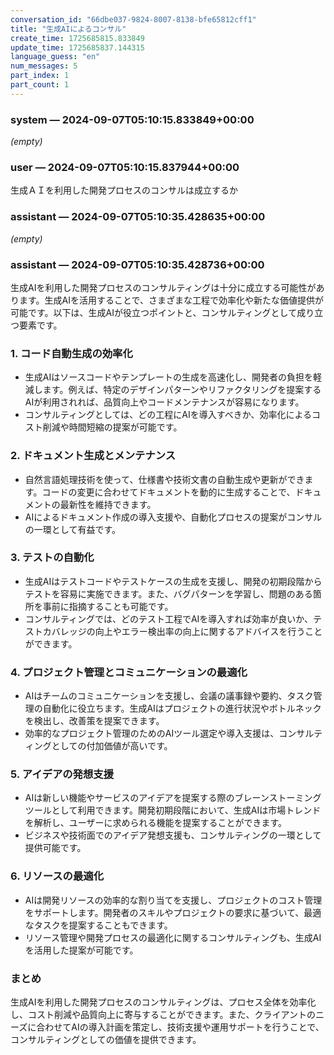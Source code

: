 ```yaml
---
conversation_id: "66dbe037-9824-8007-8138-bfe65812cff1"
title: "生成AIによるコンサル"
create_time: 1725685815.833849
update_time: 1725685837.144315
language_guess: "en"
num_messages: 5
part_index: 1
part_count: 1
---
```


### system — 2024-09-07T05:10:15.833849+00:00

_(empty)_

### user — 2024-09-07T05:10:15.837944+00:00

生成ＡＩを利用した開発プロセスのコンサルは成立するか

### assistant — 2024-09-07T05:10:35.428635+00:00

_(empty)_

### assistant — 2024-09-07T05:10:35.428736+00:00

生成AIを利用した開発プロセスのコンサルティングは十分に成立する可能性があります。生成AIを活用することで、さまざまな工程で効率化や新たな価値提供が可能です。以下は、生成AIが役立つポイントと、コンサルティングとして成り立つ要素です。

### 1. **コード自動生成の効率化**
   - 生成AIはソースコードやテンプレートの生成を高速化し、開発者の負担を軽減します。例えば、特定のデザインパターンやリファクタリングを提案するAIが利用されれば、品質向上やコードメンテナンスが容易になります。
   - コンサルティングとしては、どの工程にAIを導入すべきか、効率化によるコスト削減や時間短縮の提案が可能です。

### 2. **ドキュメント生成とメンテナンス**
   - 自然言語処理技術を使って、仕様書や技術文書の自動生成や更新ができます。コードの変更に合わせてドキュメントを動的に生成することで、ドキュメントの最新性を維持できます。
   - AIによるドキュメント作成の導入支援や、自動化プロセスの提案がコンサルの一環として有益です。

### 3. **テストの自動化**
   - 生成AIはテストコードやテストケースの生成を支援し、開発の初期段階からテストを容易に実施できます。また、バグパターンを学習し、問題のある箇所を事前に指摘することも可能です。
   - コンサルティングでは、どのテスト工程でAIを導入すれば効率が良いか、テストカバレッジの向上やエラー検出率の向上に関するアドバイスを行うことができます。

### 4. **プロジェクト管理とコミュニケーションの最適化**
   - AIはチームのコミュニケーションを支援し、会議の議事録や要約、タスク管理の自動化に役立ちます。生成AIはプロジェクトの進行状況やボトルネックを検出し、改善策を提案できます。
   - 効率的なプロジェクト管理のためのAIツール選定や導入支援は、コンサルティングとしての付加価値が高いです。

### 5. **アイデアの発想支援**
   - AIは新しい機能やサービスのアイデアを提案する際のブレーンストーミングツールとして利用できます。開発初期段階において、生成AIは市場トレンドを解析し、ユーザーに求められる機能を提案することができます。
   - ビジネスや技術面でのアイデア発想支援も、コンサルティングの一環として提供可能です。

### 6. **リソースの最適化**
   - AIは開発リソースの効率的な割り当てを支援し、プロジェクトのコスト管理をサポートします。開発者のスキルやプロジェクトの要求に基づいて、最適なタスクを提案することもできます。
   - リソース管理や開発プロセスの最適化に関するコンサルティングも、生成AIを活用した提案が可能です。

### まとめ
生成AIを利用した開発プロセスのコンサルティングは、プロセス全体を効率化し、コスト削減や品質向上に寄与することができます。また、クライアントのニーズに合わせてAIの導入計画を策定し、技術支援や運用サポートを行うことで、コンサルティングとしての価値を提供できます。
